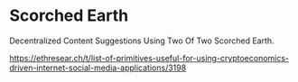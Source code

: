 # Scorched Earth

Decentralized Content Suggestions Using Two Of Two Scorched Earth.

https://ethresear.ch/t/list-of-primitives-useful-for-using-cryptoeconomics-driven-internet-social-media-applications/3198

